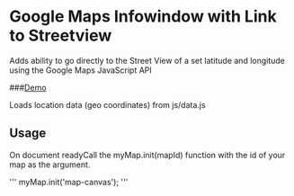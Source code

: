 # Google Maps Infowindow with Link to Streetview

Adds ability to go directly to the Street View of a set latitude and longitude using the Google Maps JavaScript API

###<a href="http://labs.traviswilliamson.me/To-Streetview-Link-Google-Maps/" target="_blank" title="Live Demo">Demo</a>

Loads location data (geo coordinates) from js/data.js

## Usage

On document readyCall the myMap.init(mapId) function with the id of your map as the argument.

'''
myMap.init('map-canvas');
'''